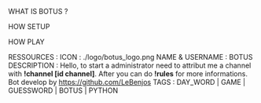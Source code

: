 WHAT IS BOTUS ?

HOW SETUP

HOW PLAY

RESSOURCES :
ICON : ./logo/botus_logo.png
NAME & USERNAME : BOTUS
DESCRIPTION : Hello, to start a administrator need to attribut me a channel with **!channel [id channel]**. After you can do **!rules** for more informations. Bot develop by https://github.com/LeBenjos
TAGS : DAY_WORD | GAME | GUESSWORD | BOTUS | PYTHON
